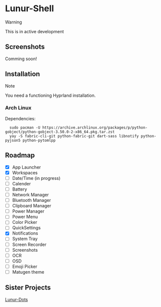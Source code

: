 # Lunur-Shell

> [!WARNING]  
> This is in active development

## Screenshots

Comming soon!

## Installation

> [!NOTE]
> You need a functioning Hyprland installation.

### Arch Linux

Dependencies:
```
  sudo pacman -U https://archive.archlinux.org/packages/p/python-gobject/python-gobject-3.50.0-2-x86_64.pkg.tar.zst
  yay -S fabric-cli-git python-fabric-git dart-sass libnotify python-pyjson5 python-pytomlpp
```

## Roadmap

- [x] App Launcher
- [x] Workspaces
- [ ] Date/Time (in progress)
- [ ] Calender
- [ ] Battery
- [ ] Network Manager
- [ ] Bluetooth Manager
- [ ] Clipboard Manager
- [ ] Power Manager
- [ ] Power Menu
- [ ] Color Picker
- [ ] QuickSettings
- [x] Notifications
- [ ] System Tray
- [ ] Screen Recorder
- [ ] Screenshots
- [ ] OCR
- [ ] OSD
- [ ] Emoji Picker
- [ ] Matugen theme

## Sister Projects

[Lunur-Dots](https://github.com/dianaw353/Lunur-Dots)
